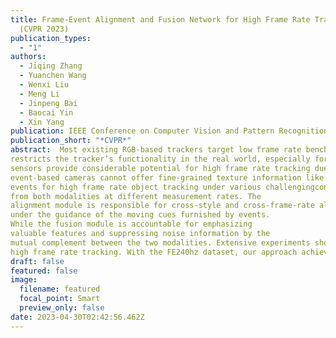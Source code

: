 ```yaml
---
title: Frame-Event Alignment and Fusion Network for High Frame Rate Tracking
  (CVPR 2023)
publication_types:
  - "1"
authors:
  - Jiqing Zhang
  - Yuanchen Wang
  - Wenxi Liu
  - Meng Li
  - Jinpeng Bai
  - Baocai Yin
  - Xin Yang
publication: IEEE Conference on Computer Vision and Pattern Recognition
publication_short: "*CVPR*"
abstract:  Most existing RGB-based trackers target low frame rate benchmarks of around 30 frames per second. This setting
restricts the tracker’s functionality in the real world, especially for fast motion. Event-based cameras as bioinspired
sensors provide considerable potential for high frame rate tracking due to their high temporal resolution. However,
event-based cameras cannot offer fine-grained texture information like conventional cameras. This unique complementarity motivates us to combine conventional frames and
events for high frame rate object tracking under various challengingconditions. Inthispaper, we propose an end-to-end network consisting of multi-modality alignment and fusion modules to effectively combine meaningful information
from both modalities at different measurement rates. The
alignment module is responsible for cross-style and cross-frame-rate alignment between frame and event modalities
under the guidance of the moving cues furnished by events.
While the fusion module is accountable for emphasizing
valuable features and suppressing noise information by the
mutual complement between the two modalities. Extensive experiments show that the proposed approach outperforms state-of-the-art trackers by a significant margin in
high frame rate tracking. With the FE240hz dataset, our approach achieves high frame rate tracking up to 240Hz.
draft: false
featured: false
image:
  filename: featured
  focal_point: Smart
  preview_only: false
date: 2023-04-30T02:42:56.462Z
---
```

